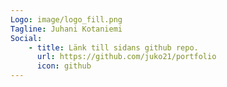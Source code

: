 ```yaml
---
Logo: image/logo_fill.png
Tagline: Juhani Kotaniemi
Social:
    - title: Länk till sidans github repo.
      url: https://github.com/juko21/portfolio
      icon: github
---
```

